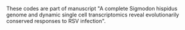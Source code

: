 These codes are part of manuscript "A complete Sigmodon hispidus genome and dynamic single cell transcriptomics reveal evolutionarily conserved responses to RSV infection".

